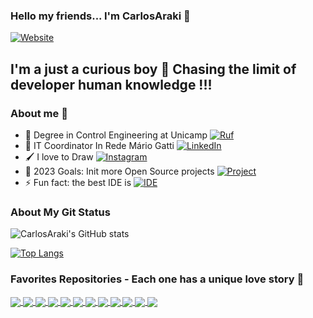 ### Hello my friends... I'm CarlosAraki  👋

[![Website](https://img.shields.io/badge/CESLA-4.0%20Industry-blue)](https://cesla.ind.br)

## I'm a just a curious boy 🔭 Chasing the limit of developer human knowledge !!!

### About me 👀
- 🤖 Degree in Control Engineering at Unicamp [![Ruf](https://img.shields.io/badge/Google_chrome-4285F4?style=for-the-badge&logo=Google-chrome&logoColor=white)](https://ruf.folha.uol.com.br/2019/ranking-de-cursos/engenharia-de-controle-e-automacao/)
- 💼 IT Coordinator In Rede Mário Gatti [![LinkedIn](https://img.shields.io/badge/LinkedIn-0077B5?style=for-the-badge&logo=linkedin&logoColor=white)](https://www.linkedin.com/in/carlos-vin%C3%ADcius-araki-oliveira-7a753a99/)
- 🖌 I love to Draw [![Instagram](https://img.shields.io/badge/Instagram-E4405F?style=for-the-badge&logo=instagram&logoColor=white)](https://www.instagram.com/carlosva380/)
- 🥅 2023 Goals: Init more Open Source projects [![Project](https://img.shields.io/badge/GitHub-100000?style=for-the-badge&logo=github&logoColor=white)](https://github.com/CarlosAraki?tab=repositories)
- ⚡ Fun fact: the best IDE is [![IDE](https://img.shields.io/badge/VIM-%2311AB00.svg?&style=for-the-badge&logo=vim&logoColor=white)](https://github.com/CarlosAraki/MyNvimConfig)

### About My Git Status

![CarlosAraki's GitHub stats](https://github-readme-stats.vercel.app/api?username=CarlosAraki&show_icons=true&hide=stars,contribs&count_private=true&&theme=tokyonight)

[![Top Langs](https://github-readme-stats.vercel.app/api/top-langs/?username=CarlosAraki&layout=compact&langs_count=13&theme=tokyonight)](https://github.com/CarlosAraki)

### Favorites Repositories  - Each one has a unique love story 🥰 

<a href="https://github.com/CarlosAraki/objectIdentifierViaCascade">
  <img align="center" src="https://github-readme-stats.vercel.app/api/pin/?username=CarlosAraki&repo=objectIdentifierViaCascade&theme=tokyonight&langs_count=13" />
</a>
<a href="https://github.com/CarlosAraki/PiSound">
  <img align="center" src="https://github-readme-stats.vercel.app/api/pin/?username=CarlosAraki&repo=PiSound&theme=tokyonight&langs_count=13" />
</a>
<a href="https://github.com/CarlosAraki/cinematicRobotControl">
  <img align="center" src="https://github-readme-stats.vercel.app/api/pin/?username=CarlosAraki&repo=cinematicRobotControl&theme=tokyonight&langs_count=13" />
</a>
<a href="https://github.com/CarlosAraki/armProjects">
  <img align="center" src="https://github-readme-stats.vercel.app/api/pin/?username=CarlosAraki&repo=armProjects&theme=tokyonight&langs_count=15" />
</a>
<a href="https://github.com/CarlosAraki/ControlLyapunovWorkMatlab">
  <img align="center" src="https://github-readme-stats.vercel.app/api/pin/?username=CarlosAraki&repo=ControlLyapunovWorkMatlab&theme=tokyonight&langs_count=13" />
</a>
<a href="https://github.com/CarlosAraki/VHDLLabs">
  <img align="center" src="https://github-readme-stats.vercel.app/api/pin/?username=CarlosAraki&repo=VHDLLabs&theme=tokyonight&langs_count=13" />
</a>
<a href="https://github.com/CarlosAraki/reactAppProff">
  <img align="center" src="https://github-readme-stats.vercel.app/api/pin/?username=CarlosAraki&repo=reactAppProff&theme=tokyonight&langs_count=13" />
</a>
<a href="https://github.com/CarlosAraki/TLearningAlgorithm">
  <img align="center" src="https://github-readme-stats.vercel.app/api/pin/?username=CarlosAraki&repo=TLearningAlgorithm&theme=tokyonight&langs_count=13" />
</a>
<a href="https://github.com/CarlosAraki/MyNvimConfig">
  <img align="center" src="https://github-readme-stats.vercel.app/api/pin/?username=CarlosAraki&repo=MyNvimConfig&theme=tokyonight&langs_count=13" />
</a>
<a href="https://github.com/CarlosAraki/scripts">
  <img align="center" src="https://github-readme-stats.vercel.app/api/pin/?username=CarlosAraki&repo=scripts&theme=tokyonight&langs_count=13" />
</a>
<a href="https://github.com/CarlosAraki/workshop_ML_RN">
  <img align="center" src="https://github-readme-stats.vercel.app/api/pin/?username=CarlosAraki&repo=workshop_ML_RN&theme=tokyonight&langs_count=13" />
</a>
<a href="https://github.com/CarlosAraki/nauplio-mba-2">
  <img align="center" src="https://github-readme-stats.vercel.app/api/pin/?username=CarlosAraki&repo=nauplio-mba-2&theme=tokyonight&langs_count=13" />
</a>
